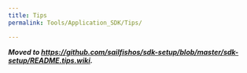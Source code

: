 ```yaml
---
title: Tips
permalink: Tools/Application_SDK/Tips/

---
```


***Moved to
<https://github.com/sailfishos/sdk-setup/blob/master/sdk-setup/README.tips.wiki>.***
